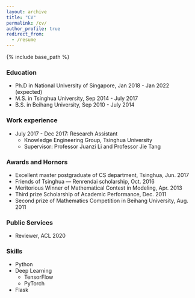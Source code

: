 ```yaml
---
layout: archive
title: "CV"
permalink: /cv/
author_profile: true
redirect_from:
  - /resume
---
```


{% include base_path %}

### Education
* Ph.D in National University of Singapore, Jan 2018 - Jan 2022 (expected)
* M.S. in Tsinghua University, Sep 2014 - July 2017
* B.S. in Beihang University, Sep 2010 - July 2014

### Work experience
* July 2017 - Dec 2017: Research Assistant
  * Knowledge Engineering Group, Tsinghua University
  * Supervisor: Professor Juanzi Li and Professor Jie Tang

### Awards and Hornors
* Excellent master postgraduate of CS department, Tsinghua, Jun. 2017
* Friends of Tsinghua — Renrendai scholarship, Oct. 2016
* Meritorious Winner of Mathematical Contest in Modeling, Apr. 2013
* Third prize Scholarship of Academic Performance, Dec. 2011
* Second prize of Mathematics Competition in Beihang University, Aug. 2011

### Public Services
* Reviewer, ACL 2020

### Skills
* Python
* Deep Learning
  * TensorFlow
  * PyTorch
* Flask

<!-- Publications
======
  <ul>{% for post in site.publications %}
    {% include archive-single-cv.html %}
  {% endfor %}</ul>
  
Talks
======
  <ul>{% for post in site.talks %}
    {% include archive-single-talk-cv.html %}
  {% endfor %}</ul>
  
Teaching
======
  <ul>{% for post in site.teaching %}
    {% include archive-single-cv.html %}
  {% endfor %}</ul> -->
